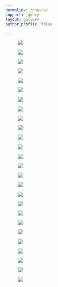 ```yaml
---
permalink: /photos/
support: jquery
layout: gallery
author_profile: false

---
```


<div class="photo-gallery">
  <figure class="photo-figure">
    <img src="https://www.dropbox.com/s/bxxoxnxuak16j7a/DSC09875_1000.JPG?raw=1">
  </figure>
  <figure class="photo-figure">
    <img src="https://www.dropbox.com/s/vupo5wd66lvt565/DSC09772_1000.JPG?raw=1">
  </figure>
  <figure class="photo-figure">
    <img id="img3" src="https://www.dropbox.com/s/who1v8v47li1jjl/DSC09387_1000.JPG?raw=1">
  </figure>
  <figure class="photo-figure">
    <img src="https://www.dropbox.com/s/6xwq4sep5m80eq5/DSC09150_1000.JPG?raw=1">
  </figure>
  <figure class="photo-figure">
    <img id = "img5" src="https://www.dropbox.com/s/8puwpfr8oc3ol16/DSC00343_1000.JPG?raw=1">
  </figure>
  <figure class="photo-figure">
    <img src="https://www.dropbox.com/s/njomzu5vclxfrs1/DSC00324_1000.JPG?raw=1">
  </figure>
  <figure class="photo-figure">
    <img src="https://www.dropbox.com/s/no5wlrec90uc18w/DSC00264_1000.JPG?raw=1">
  </figure>
  <figure class="photo-figure">
    <img src="https://www.dropbox.com/s/w11cwqgh8did3d0/DSC00189_1000.JPG?raw=1">
  </figure>
  <figure class="photo-figure">
    <img src="https://www.dropbox.com/s/ksr99mxyo388hhp/DSC00168_1000.JPG?raw=1">
  </figure>
  <figure class="photo-figure">
    <img src="https://www.dropbox.com/s/hbcsbhhh8nebql5/DSC00148_1000.JPG?raw=1">
  </figure>
  <figure class="photo-figure">
    <img src="https://www.dropbox.com/s/a9t4dbs5vyjiiq8/DSC00146_1000.JPG?raw=1">
  </figure>
  <figure class="photo-figure">
    <img src="https://www.dropbox.com/s/wp7d03wzqonp0lo/DSC00121_1000.JPG?raw=1">
  </figure>
  <figure class="photo-figure">
    <img src="https://www.dropbox.com/s/fwxp0dyukl9cqk5/DSC00044_1000.JPG?raw=1">
  </figure>
  <figure class="photo-figure">
    <img src="https://www.dropbox.com/s/gzm0b2q7jo0mwlz/DSC00025_1000.JPG?raw=1">
  </figure>
  <figure class="photo-figure">
    <img src="https://www.dropbox.com/s/9m70s4qrwdqq48t/dsc09449_1000.jpg?raw=1">
  </figure>
  <figure class="photo-figure">
    <img src="https://www.dropbox.com/s/snb071tyjqz8iih/dsc09160_1000.jpg?raw=1">
  </figure>
  <figure class="photo-figure">
    <img src="https://www.dropbox.com/s/speiqvu8qdnclnj/dsc09035_1000.jpg?raw=1">
  </figure>
  <figure class="photo-figure">
    <img src="https://www.dropbox.com/s/r7lbj9rcb78ztrt/dsc05327_edit_1000.jpg?raw=1">
  </figure>
  <figure class="photo-figure">
    <img src="https://www.dropbox.com/s/6v1jk8wkatx08s7/dsc05287_1000.jpg?raw=1">
  </figure>
  <figure class="photo-figure">
    <img src="https://www.dropbox.com/s/nq13dk9wvfvyvt4/dsc05189_edit_1000.jpg?raw=1">
  </figure>
  <figure class="photo-figure">
    <img src="https://www.dropbox.com/s/tw19hjrfydjj2xk/dsc05079_edit_1000.jpg?raw=1">
  </figure>
  <figure class="photo-figure">
    <img src="https://www.dropbox.com/s/qy7zl3ymn81jum0/dsc04859_edit_1000.jpg?raw=1">
  </figure>
  <figure class="photo-figure">
    <img src="https://www.dropbox.com/s/fsuo1xeg8167k4u/dsc04516_1000.jpg?raw=1">
  </figure>
  <figure class="photo-figure">
    <img src="https://www.dropbox.com/s/9opv7cchkwqpn2f/dsc00551_1000.jpg?raw=1">
  </figure>
  <figure class="photo-figure">
    <img src="https://www.dropbox.com/s/ua2fcqwcfeaf619/dsc00508_1000.jpg?raw=1">
  </figure>
  <figure class="photo-figure">
    <img src="https://www.dropbox.com/s/y706cngvj83jfju/dsc00462_1000.jpg?raw=1">
  </figure>
</div>

<script>
  window.onload = function() {
    $.getScript("{{site.baseurl}}/assets/js/screentime.js", function() {
      console.log($('#img3').height());
      console.log($('#img3').offset().top);
      console.log($('#img3').width());
      console.log($('#img5').height());
      console.log($('#img5').offset().top);
      console.log($('#img5').width());
      $.screentime({
        fields: [
          { selector: '#img3',
            name: 'Img3'
          },
          { selector: '#img5',
            name: 'Img5'
          }
        ],
        googleAnalytics: true,
        callback: function(data) {
          console.log(data);       
        }
      });
    });
  };

</script>
